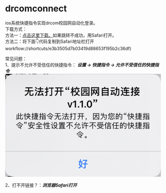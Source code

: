 # drcomconnect
ios系统快捷指令实现drcom校园网自动化登录。  
下载方式：  
方法一：[点击这里下载。](https://www.icloud.com/shortcuts/e3b3505d7b03419d88653f195b2c36df)如果跳转不成功，用Safari打开。  
方法二：将下面👇代码复制到Safari地址栏打开  
workflow://shortcuts/e3b3505d7b03419d88653f195b2c36df)  

常见问题：  
1、提示不允许不受信任的快捷指令：
 ***设置 -> 快捷指令 -> 允许不受信任的快捷指令***  
 ![](https://github.com/Gabriel32767/drcomconnect/blob/main/pictures/IMG_0009.jpg)  

2、打不开链接？：***浏览器Safari打开***
